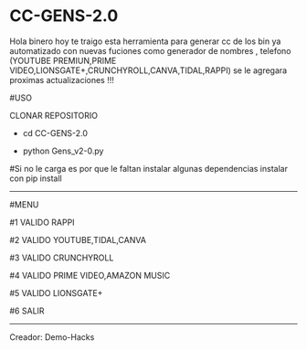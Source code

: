 # CC-GENS-2.0
Hola binero hoy te traigo esta herramienta para generar cc de los bin ya automatizado con nuevas fuciones como generador de nombres , telefono (YOUTUBE PREMIUN,PRIME VIDEO,LIONSGATE+,CRUNCHYROLL,CANVA,TIDAL,RAPPI) se le agregara proximas actualizaciones !!!

#USO

CLONAR REPOSITORIO

- cd CC-GENS-2.0

- python Gens_v2-0.py

#Si no le carga es por que le faltan instalar
algunas dependencias instalar con pip install

*****
#MENU

#1 VALIDO RAPPI

#2 VALIDO YOUTUBE,TIDAL,CANVA

#3 VALIDO CRUNCHYROLL

#4 VALIDO PRIME VIDEO,AMAZON MUSIC

#5 VALIDO LIONSGATE+

#6 SALIR

*****

Creador: Demo-Hacks
